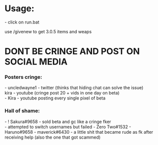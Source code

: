 <h1>Usage:</h1>
 - click on run.bat

use /givenew to get 3.0.5 items and weaps

<h1>DONT BE CRINGE AND POST ON SOCIAL MEDIA</h1>

<h3>Posters cringe:</h3>
 - uncledwayne1 - twitter (thinks that hiding chat can solve the issue)<br>
kira - youtube (cringe post 20 + vids in one day on beta)<br>
 - Kira - youtube posting every single pixel of beta

<h3>Hall of shame:</h3>
 - ! Sakura#9658 - sold beta and gc like a cringe fker<br>
    - attempted to switch usernames but failed
        - Zero Two#1532 
        - Haruno#9658
 - maverick#6430 - a little shit that became rude as fk after receiving help
   (also the one that got scammed)

